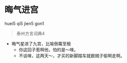 # 晦气进宫
huei5 qi5 jien5 gon1
> 泰州方言词典4
- 晦气星进了九宫，比喻倒霉至极
  - 你这回子惹啊他，怕的是～唻。
  - 不谈唻，这两天～，才买的新脚踏车就捱贼子偷啊走啊。
